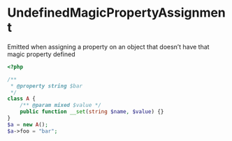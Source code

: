 # UndefinedMagicPropertyAssignment

Emitted when assigning a property on an object that doesn’t have that magic property defined

```php
<?php

/**
 * @property string $bar
 */
class A {
    /** @param mixed $value */
    public function __set(string $name, $value) {}
}
$a = new A();
$a->foo = "bar";
```
